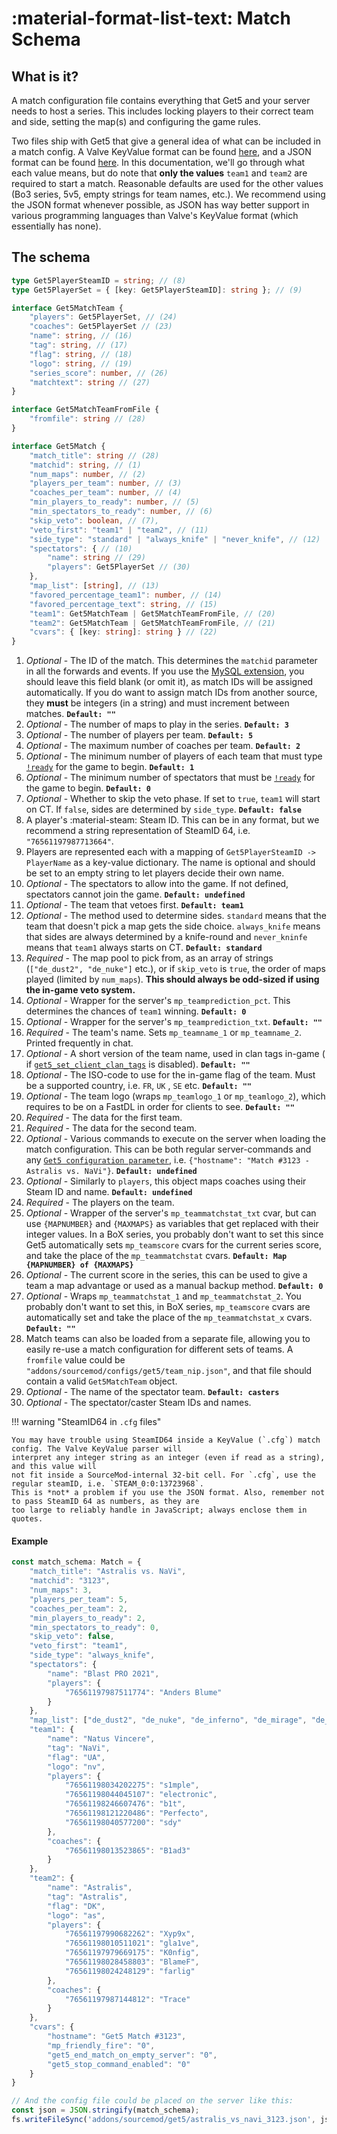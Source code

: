 # :material-format-list-text: Match Schema

## What is it?

A match configuration file contains everything that Get5 and your server needs to host a series. This includes locking
players to their correct team and side, setting the map(s) and configuring the game rules.

Two files ship with Get5 that give a general idea of what can be included in a match config. A Valve KeyValue
format can be found [here](https://github.com/splewis/get5/blob/master/configs/get5/example_match.cfg), and a JSON
format can be found [here](https://github.com/splewis/get5/blob/master/configs/get5/example_match.json). In this
documentation, we'll go through what each value means, but do note that **only the values** `team1` and `team2` are
required to start a match. Reasonable defaults are used for the other values (Bo3 series,
5v5, empty strings for team names, etc.). We recommend using the JSON format whenever possible, as JSON has way
better support in various programming languages than Valve's KeyValue format (which essentially has none).

## The schema

```typescript title="TypeScript interface definition of a match configuration"
type Get5PlayerSteamID = string; // (8)
type Get5PlayerSet = { [key: Get5PlayerSteamID]: string }; // (9)

interface Get5MatchTeam {
    "players": Get5PlayerSet, // (24)
    "coaches": Get5PlayerSet // (23)
    "name": string, // (16)
    "tag": string, // (17)
    "flag": string, // (18)
    "logo": string, // (19)
    "series_score": number, // (26)
    "matchtext": string // (27)
}

interface Get5MatchTeamFromFile {
    "fromfile": string // (28)
}

interface Get5Match {
    "match_title": string // (28)
    "matchid": string, // (1)
    "num_maps": number, // (2)
    "players_per_team": number, // (3)
    "coaches_per_team": number, // (4)
    "min_players_to_ready": number, // (5)
    "min_spectators_to_ready": number, // (6)
    "skip_veto": boolean, // (7),
    "veto_first": "team1" | "team2", // (11)
    "side_type": "standard" | "always_knife" | "never_knife", // (12)
    "spectators": { // (10)
        "name": string // (29)
        "players": Get5PlayerSet // (30)
    },
    "map_list": [string], // (13)
    "favored_percentage_team1": number, // (14)
    "favored_percentage_text": string, // (15)
    "team1": Get5MatchTeam | Get5MatchTeamFromFile, // (20)
    "team2": Get5MatchTeam | Get5MatchTeamFromFile, // (21)
    "cvars": { [key: string]: string } // (22)
}
```

1. _Optional_ - The ID of the match. This determines the `matchid` parameter in all the forwards and events. If you use
the [MySQL extension](../stats_system/#mysql), you should leave this field blank (or omit it), as match IDs will be
assigned automatically. If you do want to assign match IDs from another source, they **must** be integers (in a string)
and must increment between matches. **`Default: ""`**
2. _Optional_ - The number of maps to play in the series. **`Default: 3`**
3. _Optional_ - The number of players per team. **`Default: 5`**
4. _Optional_ - The maximum number of coaches per team. **`Default: 2`**
5. _Optional_ - The minimum number of players of each team that must type [`!ready`](../commands/#ready) for the game to
   begin. **`Default: 1`**
6. _Optional_ - The minimum number of spectators that must be [`!ready`](../commands/#ready) for the game to begin.
   **`Default: 0`**
7. _Optional_ - Whether to skip the veto phase. If set to `true`, `team1` will start on CT. If `false`, sides are
   determined by `side_type`. **`Default: false`**
8. A player's :material-steam: Steam ID. This can be in any format, but we recommend a string representation of SteamID
   64, i.e. `"76561197987713664"`.
9. Players are represented each with a mapping of `Get5PlayerSteamID -> PlayerName` as a key-value dictionary. The name
   is optional and should be set to an empty string to let players decide their own name.
10. _Optional_ - The spectators to allow into the game. If not defined, spectators cannot join the
    game. **`Default: undefined`**
11. _Optional_ - The team that vetoes first. **`Default: team1`**
12. _Optional_ - The method used to determine sides. `standard` means that the team that doesn't pick a map gets the
    side choice. `always_knife` means that sides are always determined by a knife-round and `never_kninfe` means that
    `team1` always starts on CT. **`Default: standard`**
13. _Required_ - The map pool to pick from, as an array of strings (`["de_dust2", "de_nuke"]` etc.), or if `skip_veto`
    is `true`, the order of maps played (limited by `num_maps`). **This should always be odd-sized if using the in-game
    veto system.**
14. _Optional_ - Wrapper for the server's `mp_teamprediction_pct`. This determines the chances of `team1`
    winning. **`Default: 0`**
15. _Optional_ - Wrapper for the server's `mp_teamprediction_txt`. **`Default: ""`**
16. _Required_ - The team's name. Sets `mp_teamname_1` or `mp_teamname_2`. Printed frequently in chat.
17. _Optional_ - A short version of the team name, used in clan tags in-game (
    if [`get5_set_client_clan_tags`](../configuration#get5_set_client_clan_tags) is disabled). **`Default: ""`**
18. _Optional_ - The ISO-code to use for the in-game flag of the team. Must be a supported country, i.e. `FR`, `UK`
    , `SE` etc. **`Default: ""`**
19. _Optional_ - The team logo (wraps `mp_teamlogo_1` or `mp_teamlogo_2`), which requires to be on a FastDL in order for
    clients to see. **`Default: ""`**
20. _Required_ - The data for the first team.
21. _Required_ - The data for the second team.
22. _Optional_ - Various commands to execute on the server when loading the match configuration. This can be both
    regular server-commands and any [`Get5 configuration parameter`](configuration.md),
    i.e. `{"hostname": "Match #3123 - Astralis vs. NaVi"}`. **`Default: undefined`**
23. _Optional_ - Similarly to `players`, this object maps coaches using their Steam ID and
    name. **`Default: undefined`**
24. _Required_ - The players on the team.
25. _Optional_ - Wrapper of the server's `mp_teammatchstat_txt` cvar, but can use `{MAPNUMBER}` and `{MAXMAPS}` as
    variables that get replaced with their integer values. In a BoX series, you probably don't want to set this since
    Get5 automatically sets `mp_teamscore` cvars for the current series score, and take the place of
    the `mp_teammatchstat` cvars. **`Default: Map {MAPNUMBER} of {MAXMAPS}`**
26. _Optional_ - The current score in the series, this can be used to give a team a map advantage or used as a manual
    backup method. **`Default: 0`**
27. _Optional_ - Wraps `mp_teammatchstat_1` and `mp_teammatchstat_2`. You probably don't want to set this, in BoX
    series, `mp_teamscore` cvars are automatically set and take the place of the `mp_teammatchstat_x`
    cvars. **`Default: ""`**
28. Match teams can also be loaded from a separate file, allowing you to easily re-use a match configuration for
    different sets of teams.
    A `fromfile` value could be `"addons/sourcemod/configs/get5/team_nip.json"`, and that file should contain a valid
    `Get5MatchTeam` object.
29. _Optional_ - The name of the spectator team. **`Default: casters`**
30. _Optional_ - The spectator/caster Steam IDs and names.

!!! warning "SteamID64 in `.cfg` files"

    You may have trouble using SteamID64 inside a KeyValue (`.cfg`) match config. The Valve KeyValue parser will
    interpret any integer string as an integer (even if read as a string), and this value will
    not fit inside a SourceMod-internal 32-bit cell. For `.cfg`, use the regular steamID, i.e. `STEAM_0:0:13723968`.
    This is *not* a problem if you use the JSON format. Also, remember not to pass SteamID 64 as numbers, as they are
    too large to reliably handle in JavaScript; always enclose them in quotes.

#### Example

```typescript title="JSON example with Node.SJ"
const match_schema: Match = {
    "match_title": "Astralis vs. NaVi",
    "matchid": "3123",
    "num_maps": 3,
    "players_per_team": 5,
    "coaches_per_team": 2,
    "min_players_to_ready": 2,
    "min_spectators_to_ready": 0,
    "skip_veto": false,
    "veto_first": "team1",
    "side_type": "always_knife",
    "spectators": {
        "name": "Blast PRO 2021",
        "players": {
            "76561197987511774": "Anders Blume"
        }
    },
    "map_list": ["de_dust2", "de_nuke", "de_inferno", "de_mirage", "de_vertigo", "de_ancient", "de_overpass"],
    "team1": {
        "name": "Natus Vincere",
        "tag": "NaVi",
        "flag": "UA",
        "logo": "nv",
        "players": {
            "76561198034202275": "s1mple",
            "76561198044045107": "electronic",
            "76561198246607476": "b1t",
            "76561198121220486": "Perfecto",
            "76561198040577200": "sdy"
        },
        "coaches": {
            "76561198013523865": "B1ad3"
        }
    },
    "team2": {
        "name": "Astralis",
        "tag": "Astralis",
        "flag": "DK",
        "logo": "as",
        "players": {
            "76561197990682262": "Xyp9x",
            "76561198010511021": "gla1ve",
            "76561197979669175": "K0nfig",
            "76561198028458803": "BlameF",
            "76561198024248129": "farlig"
        },
        "coaches": {
            "76561197987144812": "Trace"
        }
    },
    "cvars": {
        "hostname": "Get5 Match #3123",
        "mp_friendly_fire": "0",
        "get5_end_match_on_empty_server": "0",
        "get5_stop_command_enabled": "0"
    }
}

// And the config file could be placed on the server like this:
const json = JSON.stringify(match_schema);
fs.writeFileSync('addons/sourcemod/get5/astralis_vs_navi_3123.json', json);
```
